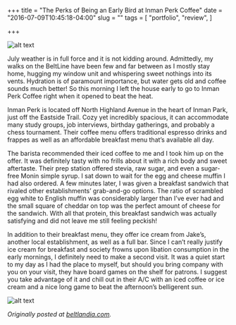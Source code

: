 +++
title = "The Perks of Being an Early Bird at Inman Perk Coffee"
date = "2016-07-09T10:45:18-04:00"
slug = ""
tags = [
  "portfolio",
  "review",
]

+++

![alt text](/images/inman-perk-1.jpg "Inman Perk Exterior")

July weather is in full force and it is not kidding around. Admittedly, my walks on the BeltLine have been few and far between as I mostly stay home, hugging my window unit and whispering sweet nothings into its vents. Hydration is of paramount importance, but water gets old and coffee sounds much better! So this morning I left the house early to go to Inman Perk Coffee right when it opened to beat the heat.

Inman Perk is located off North Highland Avenue in the heart of Inman Park, just off the Eastside Trail. Cozy yet incredibly spacious, it can accommodate many study groups, job interviews, birthday gatherings, and probably a chess tournament. Their coffee menu offers traditional espresso drinks and frappes as well as an affordable breakfast menu that’s available all day.

The barista recommended their iced coffee to me and I took him up on the offer. It was definitely tasty with no frills about it with a rich body and sweet aftertaste. Their prep station offered stevia, raw sugar, and even a sugar-free Monin simple syrup. I sat down to wait for the egg and cheese muffin I had also ordered. A few minutes later, I was given a breakfast sandwich that rivaled other establishments’ grab-and-go options. The ratio of scrambled egg white to English muffin was considerably larger than I’ve ever had and the small square of cheddar on top was the perfect amount of cheese for the sandwich. With all that protein, this breakfast sandwich was actually satisfying and did not leave me still feeling peckish!

In addition to their breakfast menu, they offer ice cream from Jake’s, another local establishment, as well as a full bar. Since I can’t really justify ice cream for breakfast and society frowns upon libation consumption in the early mornings, I definitely need to make a second visit. It was a quiet start to my day as I had the place to myself, but should you bring company with you on your visit, they have board games on the shelf for patrons. I suggest you take advantage of it and chill out in their A/C with an iced coffee or ice cream and a nice long game to beat the afternoon’s belligerent sun.

![alt text](/images/inman-perk-2.jpg "Yummy egg white and cheese sandwich")




<i>Originally posted at <a href="http://beltlandia.com/the-perks-of-being-an-early-bird-at-inman-perk-coffee/">beltlandia.com</a>.</i>